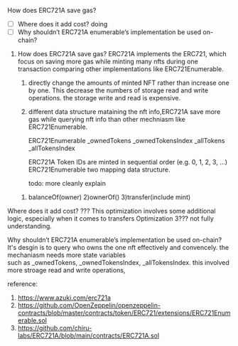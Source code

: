 
How does ERC721A save gas? 
- [ ]  Where does it add cost? doing
- [ ]  Why shouldn’t ERC721A enumerable’s implementation be used on-chain?

1. How does ERC721A save gas?
    ERC721A implements the ERC721, which focus on saving more gas while minting many nfts  during one transaction comparing other implementations like ERC721Enumerable.

    1. directly change the amounts of minted NFT rather than increase one by one. This decrease the numbers of storage read and write operations. the storage write and read is expensive.
    2.  different data structure mataining the nft info,ERC721A save more gas while querying nft info than other mechniasm like ERC721Enumerable.

        ERC721Enumerable
        _ownedTokens
        _ownedTokensIndex
        _allTokens
        _allTokensIndex

        ERC721A
        Token IDs are minted in sequential order (e.g. 0, 1, 2, 3, ...)
        ERC721Enumerable two mapping data structure.

        todo: more cleanly explain


    1) balanceOf(owner)
    2)ownerOf()
    3)transfer(include mint)


Where does it add cost? ???
    This optimization involves some additional logic, especially when it comes to transfers
        Optimization 3??? not fully understanding.

Why shouldn’t ERC721A enumerable’s implementation be used on-chain?
    It's desgin is to query who owns the one nft effectively and convencely. the mechaniasm needs more state variables  
    such as   _ownedTokens, _ownedTokensIndex, _allTokensIndex. this involved more stroage read and write operations,



reference:
1. https://www.azuki.com/erc721a
2. https://github.com/OpenZeppelin/openzeppelin-contracts/blob/master/contracts/token/ERC721/extensions/ERC721Enumerable.sol
3. https://github.com/chiru-labs/ERC721A/blob/main/contracts/ERC721A.sol

     